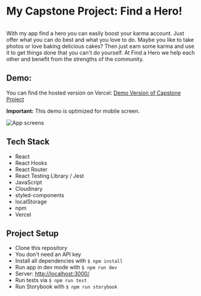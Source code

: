 # My Capstone Project: Find a Hero!

![]()

With my app find a hero you can easily boost your karma account. Just offer what you can do best and what you love to do. Maybe you like to take photos or love baking delicious cakes? Then just earn some karma and use it to get things done that you can't do yourself. At Find a Hero we help each other and benefit from the strengths of the community.


## Demo:

You can find the hosted version on Vercel: [Demo Version of Capstone Project](https://capstone-project-find-a-hero.vercel.app)

**Important:** This demo is optimized for mobile screen.

![App screens]()

## Tech Stack

- React
- React Hooks
- React Router
- React Testing Library / Jest
- JavaScript
- Cloudinary
- styled-components
- localStorage
- npm
- Vercel

## Project Setup

- Clone this repository
- You don't need an API key
- Install all dependencies with `$ npm install`
- Run app in dev mode with `$ npm run dev`
- Server: [http://localhost:3000/](http://localhost:3000/)
- Run tests via `$ npm run test`
- Run Storybook with `$ npm run storybook`
